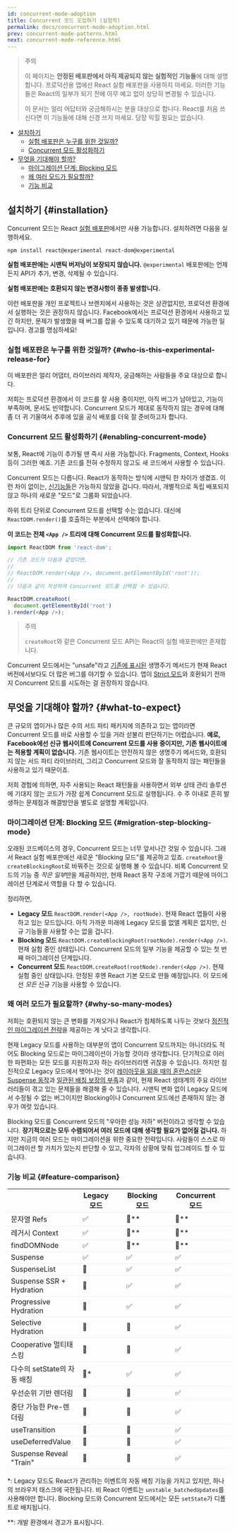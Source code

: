 ```yaml
---
id: concurrent-mode-adoption
title: Concurrent 모드 도입하기 (실험적)
permalink: docs/concurrent-mode-adoption.html
prev: concurrent-mode-patterns.html
next: concurrent-mode-reference.html
---
```


>주의
>
>이 페이지는 **안정된 배포판에서 아직 제공되지 않는 실험적인 기능들**에 대해 설명합니다. 프로덕션용 앱에선 React 실험 배포판을 사용하지 마세요. 이러한 기능들은 React의 일부가 되기 전에 아무 예고 없이 상당히 변경될 수 있습니다.
>
>이 문서는 얼리 어답터와 궁금해하시는 분을 대상으로 합니다. React를 처음 쓰신다면 이 기능들에 대해 신경 쓰지 마세요. 당장 익힐 필요는 없습니다.

- [설치하기](#installation)
  - [실험 배포판은 누구를 위한 것일까?](#who-is-this-experimental-release-for)
  - [Concurrent 모드 활성화하기](#enabling-concurrent-mode)
- [무엇을 기대해야 할까?](#what-to-expect)
  - [마이그레이션 단계: Blocking 모드](#migration-step-blocking-mode)
  - [왜 여러 모드가 필요할까?](#why-so-many-modes)
  - [기능 비교](#feature-comparison)

## 설치하기 {#installation}

Concurrent 모드는 React [실험 배포판](/blog/2019/10/22/react-release-channels.html#experimental-channel)에서만 사용 가능합니다. 설치하려면 다음을 실행하세요.

```
npm install react@experimental react-dom@experimental
```

**실험 배포판에는 시맨틱 버저닝이 보장되지 않습니다.**
`@experimental` 배포판에는 언제든지 API가 추가, 변경, 삭제될 수 있습니다.

**실험 배포판에는 호환되지 않는 변경사항이 종종 발생합니다.**

이런 배포판을 개인 프로젝트나 브랜치에서 사용하는 것은 상관없지만, 프로덕션 환경에서 실행하는 것은 권장하지 않습니다. Facebook에서는 프로덕션 환경에서 사용하고 있긴 하지만, 문제가 발생했을 때 버그를 잡을 수 있도록 대기하고 있기 때문에 가능한 일입니다. 경고를 명심하세요!

### 실험 배포판은 누구를 위한 것일까? {#who-is-this-experimental-release-for}

이 배포판은 얼리 어댑터, 라이브러리 제작자, 궁금해하는 사람들을 주요 대상으로 합니다.

저희는 프로덕션 환경에서 이 코드를 잘 사용 중이지만, 아직 버그가 남아있고, 기능이 부족하며, 문서도 빈약합니다. Concurrent 모드가 제대로 동작하지 않는 경우에 대해 좀 더 귀 기울여서 추후에 있을 공식 배포를 더욱 잘 준비하고자 합니다.

### Concurrent 모드 활성화하기 {#enabling-concurrent-mode}

보통, React에 기능이 추가될 땐 즉시 사용 가능합니다. Fragments, Context, Hooks 등이 그러한 예죠. 기존 코드를 전혀 수정하지 않고도 새 코드에서 사용할 수 있습니다.

Concurrent 모드는 다릅니다. React가 동작하는 방식에 시맨틱 한 차이가 생겼죠. 이런 차이 없이는, [신기능들](/docs/concurrent-mode-patterns.html)은 가능하지 않았을 겁니다. 따라서, 개별적으로 독립 배포되지 않고 하나의 새로운 "모드"로 그룹화 되었습니다.

하위 트리 단위로 Concurrent 모드를 선택할 수는 없습니다. 대신에 `ReactDOM.render()`를 호출하는 부분에서 선택해야 합니다.

**이 코드는 전체 `<App />` 트리에 대해 Concurrent 모드를 활성화합니다.**

```js
import ReactDOM from 'react-dom';

// 기존 코드가 다음과 같았다면,
//
// ReactDOM.render(<App />, document.getElementById('root'));
//
// 다음과 같이 작성하여 Concurrent 모드를 선택할 수 있습니다.

ReactDOM.createRoot(
  document.getElementById('root')
).render(<App />);
```

>주의
>
>`createRoot`와 같은 Concurrent 모드 API는 React의 실험 배포판에만 존재합니다. 

Concurrent 모드에서는 "unsafe"라고 [기존에 표시된](https://reactjs.org/blog/2018/03/27/update-on-async-rendering.html) 생명주기 메서드가 현재 React 버전에서보다도 더 많은 버그를 야기할 수 있습니다. 앱이 [Strict 모드](https://reactjs.org/docs/strict-mode.html)와 호환되기 전까지 Concurrent 모드를 시도하는 걸 권장하지 않습니다.

## 무엇을 기대해야 할까? {#what-to-expect}

큰 규모의 앱이거나 많은 수의 서드 파티 패키지에 의존하고 있는 앱이라면 Concurrent 모드를 바로 사용할 수 있을 거라 섣불리 판단하기는 어렵습니다. **예로, Facebook에선 신규 웹사이트에 Concurrent 모드를 사용 중이지만, 기존 웹사이트에는 적용할 계획이 없습니다.** 기존 웹사이트는 안전하지 않은 생명주기 메서드와, 호환되지 않는 서드 파티 라이브러리, 그리고 Concurrent 모드와 잘 동작하지 않는 패턴들을 사용하고 있기 때문이죠.  

저희 경험에 의하면, 자주 사용되는 React 패턴들을 사용하면서 외부 상태 관리 솔루션에 기대지 않는 코드가 가장 쉽게 Concurrent 모드로 실행됩니다. 수 주 이내로 흔히 발생하는 문제점과 해결방안을 별도로 설명할 계획입니다.

### 마이그레이션 단계: Blocking 모드 {#migration-step-blocking-mode}

오래된 코드베이스의 경우, Concurrent 모드는 너무 앞서나간 것일 수 있습니다. 그래서 React 실험 배포판에선 새로운 "Blocking 모드"를 제공하고 있죠. `createRoot`을 `createBlockingRoot`로 바꿔주는 것으로 실행해 볼 수 있습니다. 비록 Concurrent 모드의 기능 중 *작은 일부*만을 제공하지만, 현재 React 동작 구조에 가깝기 때문에 마이그레이션 단계로서 역할을 다 할 수 있습니다.

정리하면,

* **Legacy 모드** `ReactDOM.render(<App />, rootNode)`. 현재 React 앱들이 사용하고 있는 모드입니다. 아직 가까운 미래에 Legacy 모드를 없앨 계획은 없지만, 신규 기능들을 사용할 수는 없을 겁니다.
* **Blocking 모드** `ReactDOM.createBlockingRoot(rootNode).render(<App />)`. 현재 실험 중인 상태입니다. Concurrent 모드의 일부 기능을 제공할 수 있는 첫 번째 마이그레이션 단계입니다.
* **Concurrent 모드** `ReactDOM.createRoot(rootNode).render(<App />)`. 현재 실험 중인 상태입니다. 안정된 후엔 React 기본 모드로 만들 예정입니다. 이 모드에선 *모든* 신규 기능을 사용할 수 있습니다.

### 왜 여러 모드가 필요할까? {#why-so-many-modes}

저희는 호환되지 않는 큰 변화를 가져오거나 React가 침체하도록 나두는 것보다 [점진적인 마이그레이션 전략](/docs/faq-versioning.html#commitment-to-stability)을 제공하는 게 낫다고 생각합니다.

현재 Legacy 모드를 사용하는 대부분의 앱이 Concurrent 모드까지는 아니더라도 적어도 Blocking 모드로는 마이그레이션이 가능할 것이라 생각합니다. 단기적으로 이러한 파편화는 모든 모드를 지원하고자 하는 라이브러리엔 귀찮을 수 있습니다. 하지만 점진적으로 Legacy 모드에서 벗어나는 것이 [레이아웃을 읽을 때의 혼란스러운 Suspense 동작](https://github.com/facebook/react/issues/14536)과 [일관된 배칭 보장의 부족](https://github.com/facebook/react/issues/15080)과 같이, 현재 React 생태계의 주요 라이브러리들이 겪고 있는 문제들을 해결해 줄 수 있습니다. 시맨틱 변화 없이 Legacy 모드에서 수정될 수 없는 버그이지만 Blocking이나 Concurrent 모드에선 존재하지 않는 경우가 여럿 있습니다.

Blocking 모드를 Concurrent 모드의 "우아한 성능 저하" 버전이라고 생각할 수 있습니다. **장기적으로는 모두 수렴되어서 여러 모드에 대해 생각할 필요가 없어질 겁니다.** 하지만 지금의 여러 모드는 마이그레이션을 위한 중요한 전략입니다. 사람들이 스스로 마이그레이션 할 가치가 있는지 판단할 수 있고, 각자의 상황에 맞춰 업그레이드 할 수 있습니다.

### 기능 비교 {#feature-comparison}

<style>
  #feature-table table { border-collapse: collapse; }
  #feature-table th { padding-right: 30px; }
  #feature-table tr { border-bottom: 1px solid #eee; }
</style>

<div id="feature-table">

|   |Legacy 모드  |Blocking 모드  |Concurrent 모드  |
|---  |---  |---  |---  |
|문자열 Refs  |✅  |🚫**  |🚫**  |
|레거시 Context |✅  |🚫**  |🚫**  |
|findDOMNode  |✅  |🚫**  |🚫**  |
|Suspense |✅  |✅  |✅  |
|SuspenseList |🚫  |✅  |✅  |
|Suspense SSR + Hydration |🚫  |✅  |✅  |
|Progressive Hydration  |🚫  |✅  |✅  |
|Selective Hydration  |🚫  |🚫  |✅  |
|Cooperative 멀티태스킹 |🚫  |🚫  |✅  |
|다수의 setState의 자동 배칭     |🚫* |✅  |✅  |
|우선순위 기반 렌더링 |🚫  |🚫  |✅  |
|중단 가능한 Pre-렌더링 |🚫  |🚫  |✅  |
|useTransition  |🚫  |🚫  |✅  |
|useDeferredValue |🚫  |🚫  |✅  |
|Suspense Reveal "Train"  |🚫  |🚫  |✅  |

</div>

\*: Legacy 모드도 React가 관리하는 이벤트의 자동 배칭 기능을 가지고 있지만, 하나의 브라우저 태스크에 국한됩니다. 비 React 이벤트는 `unstable_batchedUpdates`를 사용해야만 합니다. Blocking 모드와 Concurrent 모드에서는 모든 `setState`가 디폴트로 배치됩니다.

\*\*: 개발 환경에서 경고가 표시됩니다.

